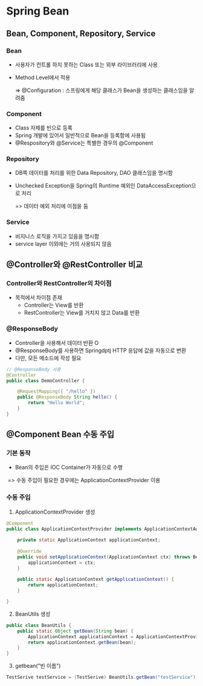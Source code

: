# Spring Bean



## Bean, Component, Repository, Service

### Bean 

- 사용자가 컨트롤 하지 못하는 Class 또는 외부 라이브러리에 사용

- Method Level에서 적용

  => @Configuration : 스프링에게 해당 클래스가 Bean을 생성하는 클래스임을 알려줌



### Component

- Class 자체를 빈으로 등록
- Spring 개발에 있어서 일반적으로 Bean을 등록함에 사용됨
- @Respository와 @Service는 특별한 경우의 @Component

### Repository

- DB쪽 데이터를 처리를 위한 Data Repository, DAO 클래스임을 명시함

- Unchecked Exception을 Spring의 Runtime 예외인 DataAccessException으로 처리

  => 데이터 예외 처리에 이점을 둠

### Service

- 비지니스 로직을 가지고 있음을 명시함
- service layer 이외에는 거의 사용되지 않음



## @Controller와 @RestController 비교




### Controller와 RestController의 차이점

- 목적에서 차이점 존재
  - Controller는 View를 반환
  - RestController는 View를 거치지 않고 Data를 반환

### @ResponseBody

- Controller을 사용해서 데이터 반환 O
- @ResponseBody를 사용하면 Springdptj HTTP 응답에 값을 자동으로 변환
- 다만, 모든 메소드에 작성 필요

```java
// @ResponseBody 사용
@Controller
public class DemoController {

	@RequestMapping({ "/hello" })
	public @ResponseBody String hello() {
		return "Hello World";
	}
}
```



## @Component Bean 수동 주입



### 기본 동작

- Bean의 주입은 IOC Container가 자동으로 수행

​	=> 수동 주입이 필요한 경우에는 ApplicationContextProvider  이용



### 수동 주입

1. ApplicationContextProvider 생성

```java
@Component
public class ApplicationContextProvider implements ApplicationContextAware{
    
    private static ApplicationContext applicationContext;
    
    @Override
    public void setApplicationContext(ApplicationContext ctx) throws BeansException {
        applicationContext = ctx;
    }
    
    public static ApplicationContext getApplicationContext() {
        return applicationContext;
    }

}
```

2. BeanUtils 생성

```java
public class BeanUtils {
    public static Object getBean(String bean) {
        ApplicationContext applicationContext = ApplicationContextProvider.getApplicationContext();
        return applicationContext.getBean(bean);
    }
}
```

3. getbean("빈 이름")

```java
TestSerive testService = (TestSerive) BeanUtils.getBean("testService");
```










